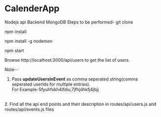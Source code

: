# CalenderApp
Nodejs api Backend MongoDB 
Steps to be performed-
git clone <thisrepo>

npm install

npm install -g nodemon

npm start

Browse http://localhost:3000/api/users to get the list of users.


Note--
<br>
1. Pass <b>updateUsersInEvent</b> as comma seperated string(comma seperated userIds for multiple entries). <br>For Example-5fyuhfskh4ifdiu,7jfhjdhkfj4jbjj
<br>
2. Find all the api end points and their description in routes/api/users.js and routes/api/events.js files
